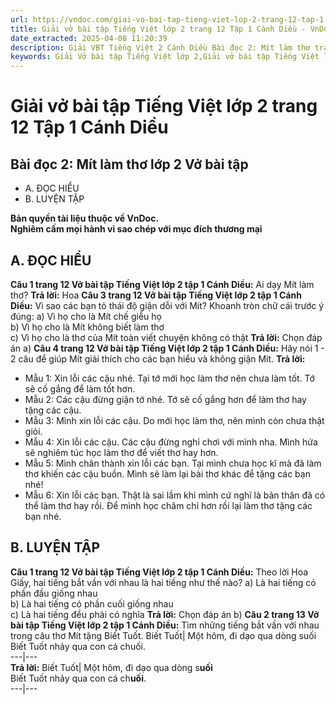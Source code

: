 ```yaml
---
url: https://vndoc.com/giai-vo-bai-tap-tieng-viet-lop-2-trang-12-tap-1-canh-dieu-321206
title: Giải vở bài tập Tiếng Việt lớp 2 trang 12 Tập 1 Cánh Diều - VnDoc.com
date_extracted: 2025-04-08 11:20:39
description: Giải VBT Tiếng Việt 2 Cánh Diều Bài đọc 2: Mít làm thơ trang 12 được biên soạn nhằm giúp các em HS học tập tốt môn Tiếng Việt lớp 2 Cánh Diều. Mời các bạn tham khảo.
keywords: Giải Vở bài tập Tiếng Việt lớp 2,Giải vở bài tập Tiếng Việt lớp 2 trang 12 Tập 1 Cánh Diều,Giải Bài đọc 2 Mít làm thơ lớp 2 Cánh Diều Vở bài tập,Bài 3 Bạn bè của em lớp 2 Vở bài tập,Giải VBT Tiếng Việt lớp 2 Tập 1 trang 12 Cánh Diều,Giải Bài đọc 2 Mít làm thơ lớp 2 Cánh Diều,Giải vbt Tiếng Việt lớp 2
---
```


# Giải vở bài tập Tiếng Việt lớp 2 trang 12 Tập 1 Cánh Diều
## **Bài đọc 2: Mít làm thơ lớp 2 Vở bài tập**
  * A. ĐỌC HIỂU
  * B. LUYỆN TẬP

**Bản quyền tài liệu thuộc về VnDoc.**  
**Nghiêm cấm mọi hành vi sao chép với mục đích thương mại**
## **A. ĐỌC HIỂU**
**Câu 1 trang 12 Vở bài tập Tiếng Việt lớp 2 tập 1 Cánh Diều:** Ai dạy Mít làm thơ?
**Trả lời:**
Hoa
**Câu 3 trang 12 Vở bài tập Tiếng Việt lớp 2 tập 1 Cánh Diều:** Vì sao các bạn tỏ thái độ giận dỗi với Mít?
Khoanh tròn chữ cái trước ý đúng:
a\) Vì họ cho là Mít chế giễu họ  
b\) Vì họ cho là Mít không biết làm thơ  
c\) Vì họ cho là thơ của Mít toàn viết chuyện không có thật
**Trả lời:**
Chọn đáp án a\)
**Câu 4 trang 12 Vở bài tập Tiếng Việt lớp 2 tập 1 Cánh Diều:** Hãy nói 1 - 2 câu để giúp Mít giải thích cho các bạn hiểu và không giận Mít.
**Trả lời:**
  * Mẫu 1: Xin lỗi các cậu nhé. Tại tớ mới học làm thơ nên chưa làm tốt. Tớ sẽ cố gắng để làm tốt hơn.
  * Mẫu 2: Các cậu đừng giận tớ nhé. Tớ sẽ cố gắng hơn để làm thơ hay tặng các cậu.
  * Mẫu 3: Mình xin lỗi các cậu. Do mới học làm thơ, nên mình còn chưa thật giỏi.
  * Mẫu 4: Xin lỗi các cậu. Các cậu đừng nghỉ chơi với mình nha. Mình hứa sẽ nghiêm túc học làm thơ để viết thơ hay hơn.
  * Mẫu 5: Mình chân thành xin lỗi các bạn. Tại mình chưa học kĩ mà đã làm thơ khiến các cậu buồn. Mình sẽ làm lại bài thơ khác để tặng các bạn nhé\!
  * Mẫu 6: Xin lỗi các bạn. Thật là sai lầm khi mình cứ nghĩ là bản thân đã có thể làm thơ hay rồi. Để mình học chăm chỉ hơn rồi lại làm thơ tặng các bạn nhé.

## **B. LUYỆN TẬP**
**Câu 1 trang 12 Vở bài tập Tiếng Việt lớp 2 tập 1 Cánh Diều:** Theo lời Hoa Giấy, hai tiếng bắt vần với nhau là hai tiếng như thế nào?
a\) Là hai tiếng có phần đầu giống nhau  
b\) Là hai tiếng có phần cuối giống nhau  
c\) Là hai tiếng đều phải có nghĩa
**Trả lời:**
Chọn đáp án b\)
**Câu 2 trang 13 Vở bài tập Tiếng Việt lớp 2 tập 1 Cánh Diều:** Tìm những tiếng bắt vần với nhau trong câu thơ Mít tặng Biết Tuốt.
Biết Tuốt| Một hôm, đi dạo qua dòng suối  
Biết Tuốt nhảy qua con cá chuối.  
---|---  
**Trả lời:**
Biết Tuốt| Một hôm, đi dạo qua dòng s**uối**  
Biết Tuốt nhảy qua con cá ch**uối**.  
---|---
